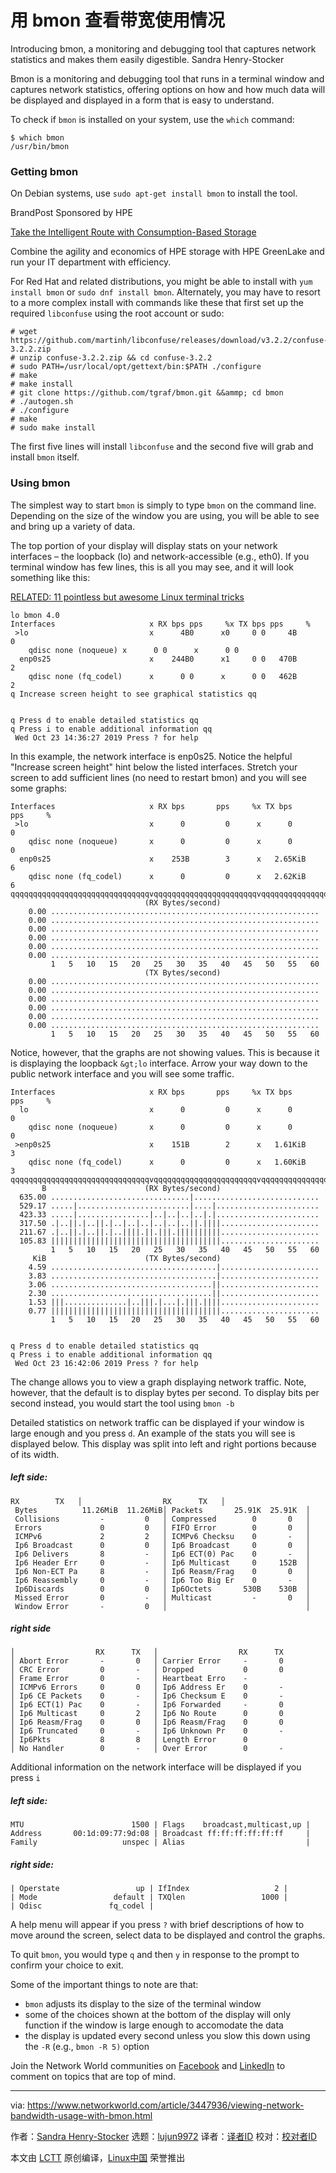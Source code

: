 [#]: collector: (lujun9972)
[#]: translator: (wxy)
[#]: reviewer: ( )
[#]: publisher: ( )
[#]: url: ( )
[#]: subject: (Viewing network bandwidth usage with bmon)
[#]: via: (https://www.networkworld.com/article/3447936/viewing-network-bandwidth-usage-with-bmon.html)
[#]: author: (Sandra Henry-Stocker https://www.networkworld.com/author/Sandra-Henry_Stocker/)

用 bmon 查看带宽使用情况
======

Introducing bmon, a monitoring and debugging tool that captures network statistics and makes them easily digestible.
Sandra Henry-Stocker

Bmon is a monitoring and debugging tool that runs in a terminal window and captures network statistics, offering options on how and how much data will be displayed and displayed in a form that is easy to understand.

To check if `bmon` is installed on your system, use the `which` command:

```
$ which bmon
/usr/bin/bmon
```

### Getting bmon

On Debian systems, use `sudo apt-get install bmon` to install the tool.

[][1]

BrandPost Sponsored by HPE

[Take the Intelligent Route with Consumption-Based Storage][1]

Combine the agility and economics of HPE storage with HPE GreenLake and run your IT department with efficiency.

For Red Hat and related distributions, you might be able to install with `yum install bmon` or `sudo dnf install bmon`. Alternately, you may have to resort to a more complex install with commands like these that first set up the required `libconfuse` using the root account or sudo:

```
# wget https://github.com/martinh/libconfuse/releases/download/v3.2.2/confuse-3.2.2.zip
# unzip confuse-3.2.2.zip && cd confuse-3.2.2
# sudo PATH=/usr/local/opt/gettext/bin:$PATH ./configure
# make
# make install
# git clone https://github.com/tgraf/bmon.git &&ammp; cd bmon
# ./autogen.sh
# ./configure
# make
# sudo make install
```

The first five lines will install `libconfuse` and the second five will grab and install `bmon` itself.

### Using bmon

The simplest way to start `bmon` is simply to type `bmon` on the command line. Depending on the size of the window you are using, you will be able to see and bring up a variety of data.

The top portion of your display will display stats on your network interfaces – the loopback (lo) and network-accessible (e.g., eth0). If you terminal window has few lines, this is all you may see, and it will look something like this:

[RELATED: 11 pointless but awesome Linux terminal tricks][2]

```
lo bmon 4.0
Interfaces                     x RX bps pps     %x TX bps pps     %
 >lo                           x      4B0      x0     0 0     4B        0
    qdisc none (noqueue) x      0 0      x      0 0
  enp0s25                      x    244B0      x1     0 0   470B        2
    qdisc none (fq_codel)      x      0 0      x      0 0   462B        2
q Increase screen height to see graphical statistics qq


q Press d to enable detailed statistics qq
q Press i to enable additional information qq
 Wed Oct 23 14:36:27 2019 Press ? for help
```

In this example, the network interface is enp0s25. Notice the helpful "Increase screen height" hint below the listed interfaces. Stretch your screen to add sufficient lines (no need to restart bmon) and you will see some graphs:

```
Interfaces                     x RX bps       pps     %x TX bps       pps     %
 >lo                           x      0         0      x      0         0
    qdisc none (noqueue)       x      0         0      x      0         0
  enp0s25                      x    253B        3      x   2.65KiB      6
    qdisc none (fq_codel)      x      0         0      x   2.62KiB      6
qqqqqqqqqqqqqqqqqqqqqqqqqqqqqqqvqqqqqqqqqqqqqqqqqqqqqqqvqqqqqqqqqqqqqqqqqqqqqqqqqqqqqq
                              (RX Bytes/second)
    0.00 ............................................................
    0.00 ............................................................
    0.00 ............................................................
    0.00 ............................................................
    0.00 ............................................................
    0.00 ............................................................
         1   5   10   15   20   25   30   35   40   45   50   55   60
                              (TX Bytes/second)
    0.00 ............................................................
    0.00 ............................................................
    0.00 ............................................................
    0.00 ............................................................
    0.00 ............................................................
    0.00 ............................................................
         1   5   10   15   20   25   30   35   40   45   50   55   60
```

Notice, however, that the graphs are not showing values. This is because it is displaying the loopback `&gt;lo` interface. Arrow your way down to the public network interface and you will see some traffic.

```
Interfaces                     x RX bps       pps     %x TX bps       pps     %
  lo                           x      0         0      x      0         0
    qdisc none (noqueue)       x      0         0      x      0         0
 >enp0s25                      x    151B        2      x   1.61KiB      3
    qdisc none (fq_codel)      x      0         0      x   1.60KiB      3
qqqqqqqqqqqqqqqqqqqqqqqqqqqqqqqvqqqqqqqqqqqqqqqqqqqqqqqvqqqqqqqqqqqqqqqqqqqqqqqqqqqqqqqqqq
       B                      (RX Bytes/second)
  635.00 ...............................|............................
  529.17 .....|.........................|....|.......................
  423.33 .....|................|..|..|..|..|.|.......................
  317.50 .|..||.|..||.|..|..|..|..|..|..||.||||......................
  211.67 .|..||.|..||.|..||||.||.|||.||||||||||......................
  105.83 ||||||||||||||||||||||||||||||||||||||......................
         1   5   10   15   20   25   30   35   40   45   50   55   60
     KiB                      (TX Bytes/second)
    4.59 .....................................|......................
    3.83 .....................................|......................
    3.06 ....................................||......................
    2.30 ....................................||......................
    1.53 |||..............|..|||.|...|.|||.||||......................
    0.77 ||||||||||||||||||||||||||||||||||||||......................
         1   5   10   15   20   25   30   35   40   45   50   55   60


q Press d to enable detailed statistics qq
q Press i to enable additional information qq
 Wed Oct 23 16:42:06 2019 Press ? for help
```

The change allows you to view a graph displaying network traffic. Note, however, that the default is to display bytes per second. To display bits per second instead, you would start the tool using `bmon -b`

Detailed statistics on network traffic can be displayed if your window is large enough and you press `d`. An example of the stats you will see is displayed below. This display was split into left and right portions because of its width.

##### left side:

```
RX        TX   │                  RX      TX   │
 Bytes          11.26MiB  11.26MiB│ Packets       25.91K  25.91K  │
 Collisions         -         0   │ Compressed        0       0   │
 Errors             0         0   │ FIFO Error        0       0   │
 ICMPv6             2         2   │ ICMPv6 Checksu    0       -   │
 Ip6 Broadcast      0         0   │ Ip6 Broadcast     0       0   │
 Ip6 Delivers       8         -   │ Ip6 ECT(0) Pac    0       -   │
 Ip6 Header Err     0         -   │ Ip6 Multicast     0     152B  │
 Ip6 Non-ECT Pa     8         -   │ Ip6 Reasm/Frag    0       0   │
 Ip6 Reassembly     0         -   │ Ip6 Too Big Er    0       -   │
 Ip6Discards        0         0   │ Ip6Octets       530B    530B  │
 Missed Error       0         -   │ Multicast         -       0   │
 Window Error       -         0   │                               │
```

##### right side

```
│                  RX      TX   │                  RX      TX
│ Abort Error       -       0   │ Carrier Error     -       0
│ CRC Error         0       -   │ Dropped           0       0
│ Frame Error       0       -   │ Heartbeat Erro    -
│ ICMPv6 Errors     0       0   │ Ip6 Address Er    0       -
│ Ip6 CE Packets    0       -   │ Ip6 Checksum E    0       -
│ Ip6 ECT(1) Pac    0       -   │ Ip6 Forwarded     -       0
│ Ip6 Multicast     0       2   │ Ip6 No Route      0       0
│ Ip6 Reasm/Frag    0       0   │ Ip6 Reasm/Frag    0       0
│ Ip6 Truncated     0       -   │ Ip6 Unknown Pr    0       -
│ Ip6Pkts           8       8   │ Length Error      0
│ No Handler        0       -   │ Over Error        0       -
```

Additional information on the network interface will be displayed if you press `i`

##### left side:

```
MTU                        1500 | Flags    broadcast,multicast,up |
Address       00:1d:09:77:9d:08 | Broadcast ff:ff:ff:ff:ff:ff     |
Family                   unspec | Alias                           |
```

##### right side:

```
| Operstate                 up | IfIndex                   2 |
| Mode                 default | TXQlen                 1000 |
| Qdisc               fq_codel |
```

A help menu will appear if you press `?` with brief descriptions of how to move around the screen, select data to be displayed and control the graphs.

To quit `bmon`, you would type `q` and then `y` in response to the prompt to confirm your choice to exit.

Some of the important things to note are that:

  * `bmon` adjusts its display to the size of the terminal window
  * some of the choices shown at the bottom of the display will only function if the window is large enough to accomodate the data
  * the display is updated every second unless you slow this down using the `-R` (e.g., `bmon -R 5)` option



Join the Network World communities on [Facebook][3] and [LinkedIn][4] to comment on topics that are top of mind.

--------------------------------------------------------------------------------

via: https://www.networkworld.com/article/3447936/viewing-network-bandwidth-usage-with-bmon.html

作者：[Sandra Henry-Stocker][a]
选题：[lujun9972][b]
译者：[译者ID](https://github.com/译者ID)
校对：[校对者ID](https://github.com/校对者ID)

本文由 [LCTT](https://github.com/LCTT/TranslateProject) 原创编译，[Linux中国](https://linux.cn/) 荣誉推出

[a]: https://www.networkworld.com/author/Sandra-Henry_Stocker/
[b]: https://github.com/lujun9972
[1]: https://www.networkworld.com/article/3440100/take-the-intelligent-route-with-consumption-based-storage.html?utm_source=IDG&utm_medium=promotions&utm_campaign=HPE20773&utm_content=sidebar ( Take the Intelligent Route with Consumption-Based Storage)
[2]: https://www.networkworld.com/article/2926630/linux/11-pointless-but-awesome-linux-terminal-tricks.html#tk.nww-fsb
[3]: https://www.facebook.com/NetworkWorld/
[4]: https://www.linkedin.com/company/network-world
